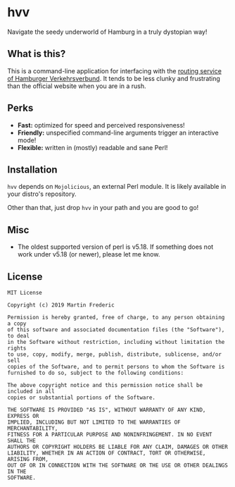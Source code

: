 # hvv

Navigate the seedy underworld of Hamburg in a truly dystopian way!

## What is this?

This is a command-line application for interfacing with the [routing
service of Hamburger Verkehrsverbund][hvv-web]. It tends to be less
clunky and frustrating than the official website when you are in a rush.

[hvv-web]: https://geofox.hvv.de

## Perks

- **Fast:** optimized for speed and perceived responsiveness!
- **Friendly:** unspecified command-line arguments trigger an interactive mode!
- **Flexible:** written in (mostly) readable and sane Perl!

## Installation

`hvv` depends on `Mojolicious`, an external Perl module. It is likely
available in your distro's repository.

Other than that, just drop `hvv` in your path and you are good to go!

## Misc

- The oldest supported version of perl is v5.18. If something does not work
  under v5.18 (or newer), please let me know.

## License

```
MIT License

Copyright (c) 2019 Martin Frederic 

Permission is hereby granted, free of charge, to any person obtaining a copy
of this software and associated documentation files (the "Software"), to deal
in the Software without restriction, including without limitation the rights
to use, copy, modify, merge, publish, distribute, sublicense, and/or sell
copies of the Software, and to permit persons to whom the Software is
furnished to do so, subject to the following conditions:

The above copyright notice and this permission notice shall be included in all
copies or substantial portions of the Software.

THE SOFTWARE IS PROVIDED "AS IS", WITHOUT WARRANTY OF ANY KIND, EXPRESS OR
IMPLIED, INCLUDING BUT NOT LIMITED TO THE WARRANTIES OF MERCHANTABILITY,
FITNESS FOR A PARTICULAR PURPOSE AND NONINFRINGEMENT. IN NO EVENT SHALL THE
AUTHORS OR COPYRIGHT HOLDERS BE LIABLE FOR ANY CLAIM, DAMAGES OR OTHER
LIABILITY, WHETHER IN AN ACTION OF CONTRACT, TORT OR OTHERWISE, ARISING FROM,
OUT OF OR IN CONNECTION WITH THE SOFTWARE OR THE USE OR OTHER DEALINGS IN THE
SOFTWARE.
```
